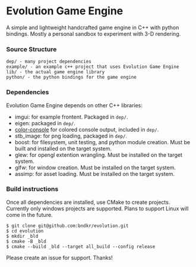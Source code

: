 # Evolution Game Engine

A simple and lightweight handcrafted game engine in C++ with python bindings. 
Mostly a personal sandbox to experiment with 3-D rendering.

### Source Structure
```
dep/ - many project dependencies
example/ - an example c++ project that uses Evolution Game Engine
lib/ - the actual game engine library
python/ - the python bindings for the game engine
```

### Dependencies
Evolution Game Engine depends on other C++ libraries:
 - imgui: for example frontent. Packaged in `dep/`.
 - eigen: packaged in `dep/`.
 - [color-console](https://github.com/aafulei/color-console) for colored console output, included in `dep/`.
 - stb_image: for png loading, packaged in `dep/`.
 - boost: for filesystem, unit testing, and python module creation. Must be built and installed on the target system.
 - glew: for opengl extention wrangling. Must be installed on the target system.
 - glfw: for window creation. Must be installed on the target system.
 - assimp: for asset loading. Must be installed on the target system.

### Build instructions
Once all dependencies are installed, use CMake to create projects. Currently only windows projects are supported. Plans
to support Linux will come in the future.
```
$ git clone git@github.com:bndkr/evolution.git
$ cd evolution
$ mkdir _bld
$ cmake -B _bld
$ cmake --build _bld --target all_build --config release
```

Please create an issue for support. Thanks!
